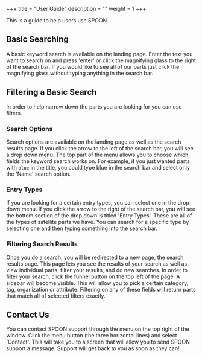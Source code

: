 +++
title = "User Guide"
description = ""
weight = 1
+++

This is a guide to help users use SPOON.
<!--more-->

## Basic Searching

A basic keyword search is available on the landing page. Enter the text you want to search on and press 'enter' or click the
magnifying glass to the right of the search bar. If you would like to see all of our parts just click the magnifying glass
without typing anything in the search bar.

## Filtering a Basic Search

In order to help narrow down the parts you are looking for you can use filters.

### Search Options

Search options are available on the landing page as well as the search results page. If you click the arrow to the left of
the search bar, you will see a drop down menu. The top part of the menu allows you to choose which fields the keyword search
works on. For example, if you just wanted parts with `blue` in the title, you could type blue in the search bar and select
only the 'Name' search option.

### Entry Types

If you are looking for a certain entry types, you can select one in the drop down menu. If you click the arrow to the right
of the search bar, you will see the bottom section of the drop down is titled 'Entry Types'. These are all of the types of
satellite parts we have. You can search for a specific type by selecting one and then typing something into the search bar.

### Filtering Search Results

Once you do a search, you will be redirected to a new page, the search results page. This page lets you see the results of
your search as well as view individual parts, filter your results, and do new searches. In order to filter your search, click
the funnel button on the top left of the page. A sidebar will become visible. This will allow you to pick a certain category,
tag, organization or attribute. Filtering on any of these fields will return parts that match all of selected filters exactly.

## Contact Us

You can contact SPOON support through the menu on the top right of the window. Click the menu button (the three
horizontal lines) and select 'Contact'. This will take you to a screen that will allow you to send SPOON support
a message. Support will get back to you as soon as they can!
